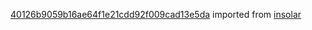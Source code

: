 [40126b9059b16ae64f1e21cdd92f009cad13e5da](https://github.com/insolar/insolar/commit/40126b9059b16ae64f1e21cdd92f009cad13e5da) imported from [insolar](https://github.com/insolar/insolar)
